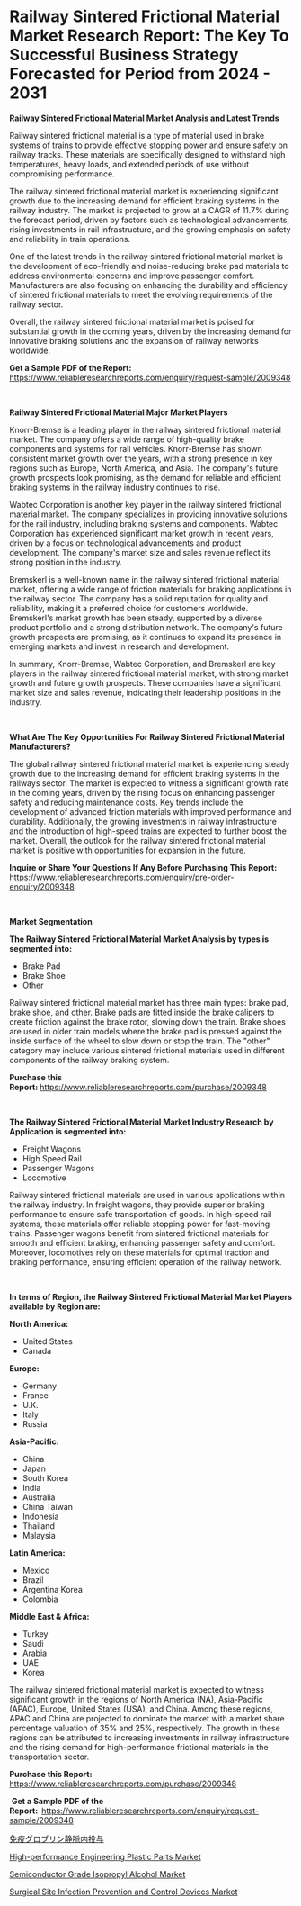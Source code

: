<p><h1>Railway Sintered Frictional Material Market Research Report: The Key To Successful Business Strategy Forecasted for Period from 2024 - 2031</h1></p><p><strong>Railway Sintered Frictional Material Market Analysis and Latest Trends</strong></p>
<p><p>Railway sintered frictional material is a type of material used in brake systems of trains to provide effective stopping power and ensure safety on railway tracks. These materials are specifically designed to withstand high temperatures, heavy loads, and extended periods of use without compromising performance.</p><p>The railway sintered frictional material market is experiencing significant growth due to the increasing demand for efficient braking systems in the railway industry. The market is projected to grow at a CAGR of 11.7% during the forecast period, driven by factors such as technological advancements, rising investments in rail infrastructure, and the growing emphasis on safety and reliability in train operations.</p><p>One of the latest trends in the railway sintered frictional material market is the development of eco-friendly and noise-reducing brake pad materials to address environmental concerns and improve passenger comfort. Manufacturers are also focusing on enhancing the durability and efficiency of sintered frictional materials to meet the evolving requirements of the railway sector.</p><p>Overall, the railway sintered frictional material market is poised for substantial growth in the coming years, driven by the increasing demand for innovative braking solutions and the expansion of railway networks worldwide.</p></p>
<p><strong>Get a Sample PDF of the Report:&nbsp;</strong> <a href="https://www.reliableresearchreports.com/enquiry/request-sample/2009348">https://www.reliableresearchreports.com/enquiry/request-sample/2009348</a></p>
<p>&nbsp;</p>
<p><strong>Railway Sintered Frictional Material Major Market Players</strong></p>
<p><p>Knorr-Bremse is a leading player in the railway sintered frictional material market. The company offers a wide range of high-quality brake components and systems for rail vehicles. Knorr-Bremse has shown consistent market growth over the years, with a strong presence in key regions such as Europe, North America, and Asia. The company's future growth prospects look promising, as the demand for reliable and efficient braking systems in the railway industry continues to rise.</p><p>Wabtec Corporation is another key player in the railway sintered frictional material market. The company specializes in providing innovative solutions for the rail industry, including braking systems and components. Wabtec Corporation has experienced significant market growth in recent years, driven by a focus on technological advancements and product development. The company's market size and sales revenue reflect its strong position in the industry.</p><p>Bremskerl is a well-known name in the railway sintered frictional material market, offering a wide range of friction materials for braking applications in the railway sector. The company has a solid reputation for quality and reliability, making it a preferred choice for customers worldwide. Bremskerl's market growth has been steady, supported by a diverse product portfolio and a strong distribution network. The company's future growth prospects are promising, as it continues to expand its presence in emerging markets and invest in research and development.</p><p>In summary, Knorr-Bremse, Wabtec Corporation, and Bremskerl are key players in the railway sintered frictional material market, with strong market growth and future growth prospects. These companies have a significant market size and sales revenue, indicating their leadership positions in the industry.</p></p>
<p>&nbsp;</p>
<p><strong>What Are The Key Opportunities For Railway Sintered Frictional Material Manufacturers?</strong></p>
<p><p>The global railway sintered frictional material market is experiencing steady growth due to the increasing demand for efficient braking systems in the railways sector. The market is expected to witness a significant growth rate in the coming years, driven by the rising focus on enhancing passenger safety and reducing maintenance costs. Key trends include the development of advanced friction materials with improved performance and durability. Additionally, the growing investments in railway infrastructure and the introduction of high-speed trains are expected to further boost the market. Overall, the outlook for the railway sintered frictional material market is positive with opportunities for expansion in the future.</p></p>
<p><strong>Inquire or Share Your Questions If Any Before Purchasing This Report:</strong> <a href="https://www.reliableresearchreports.com/enquiry/pre-order-enquiry/2009348">https://www.reliableresearchreports.com/enquiry/pre-order-enquiry/2009348</a></p>
<p>&nbsp;</p>
<p><strong>Market Segmentation</strong></p>
<p><strong>The Railway Sintered Frictional Material Market Analysis by types is segmented into:</strong></p>
<p><ul><li>Brake Pad</li><li>Brake Shoe</li><li>Other</li></ul></p>
<p><p>Railway sintered frictional material market has three main types: brake pad, brake shoe, and other. Brake pads are fitted inside the brake calipers to create friction against the brake rotor, slowing down the train. Brake shoes are used in older train models where the brake pad is pressed against the inside surface of the wheel to slow down or stop the train. The "other" category may include various sintered frictional materials used in different components of the railway braking system.</p></p>
<p><strong>Purchase this Report:&nbsp;</strong><a href="https://www.reliableresearchreports.com/purchase/2009348">https://www.reliableresearchreports.com/purchase/2009348</a></p>
<p>&nbsp;</p>
<p><strong>The Railway Sintered Frictional Material Market Industry Research by Application is segmented into:</strong></p>
<p><ul><li>Freight Wagons</li><li>High Speed Rail</li><li>Passenger Wagons</li><li>Locomotive</li></ul></p>
<p><p>Railway sintered frictional materials are used in various applications within the railway industry. In freight wagons, they provide superior braking performance to ensure safe transportation of goods. In high-speed rail systems, these materials offer reliable stopping power for fast-moving trains. Passenger wagons benefit from sintered frictional materials for smooth and efficient braking, enhancing passenger safety and comfort. Moreover, locomotives rely on these materials for optimal traction and braking performance, ensuring efficient operation of the railway network.</p></p>
<p>&nbsp;</p>
<p><strong>In terms of Region, the Railway Sintered Frictional Material Market Players available by Region are:</strong></p>
<p>
    <p> <strong> North America: </strong>
        <ul>
            <li>United States</li>
            <li>Canada</li>
        </ul>
        </p> 
    <p> <strong> Europe: </strong>
        <ul>
            <li>Germany</li>
            <li>France</li>
            <li>U.K.</li>
            <li>Italy</li>
            <li>Russia</li>
        </ul>
        </p> 
    <p> <strong> Asia-Pacific: </strong>
        <ul>
            <li>China</li>
            <li>Japan</li>
            <li>South Korea</li>
            <li>India</li>
            <li>Australia</li>
            <li>China Taiwan</li>
            <li>Indonesia</li>
            <li>Thailand</li>
            <li>Malaysia</li>
        </ul>
        </p> 
    <p> <strong> Latin America: </strong>
        <ul>
            <li>Mexico</li>
            <li>Brazil</li>
            <li>Argentina Korea</li>
            <li>Colombia</li>
        </ul>
        </p> 
    <p> <strong> Middle East & Africa: </strong>
        <ul>
            <li>Turkey</li>
            <li>Saudi</li>
            <li>Arabia</li>
            <li>UAE</li>
            <li>Korea</li>
        </ul>
    </p>
    </p>
<p><p>The railway sintered frictional material market is expected to witness significant growth in the regions of North America (NA), Asia-Pacific (APAC), Europe, United States (USA), and China. Among these regions, APAC and China are projected to dominate the market with a market share percentage valuation of 35% and 25%, respectively. The growth in these regions can be attributed to increasing investments in railway infrastructure and the rising demand for high-performance frictional materials in the transportation sector.</p></p>
<p><strong>Purchase this Report: </strong><a href="https://www.reliableresearchreports.com/purchase/2009348">https://www.reliableresearchreports.com/purchase/2009348</a></p>
<p>&nbsp;<strong>Get a Sample PDF of the Report:&nbsp;&nbsp;</strong><a href="https://www.reliableresearchreports.com/enquiry/request-sample/2009348">https://www.reliableresearchreports.com/enquiry/request-sample/2009348</a></p>
<p><strong></strong></p>
<p><p><a href="https://medium.com/@liamdavis60/%E3%82%A4%E3%83%B3%E3%82%BF%E3%83%BC%E3%83%95%E3%82%A7%E3%83%AD%E3%83%B3%E3%82%B1%E3%82%AF%E3%82%BF%E3%83%96%E3%83%AB%E3%82%A4%E3%83%8E%E3%83%89%E3%83%AB%E3%82%A2%E3%83%83%E3%82%B9%E3%83%86%E3%82%A3%E3%83%90%E3%83%BC%E3%83%93%E3%82%B9%E3%83%8D%E3%82%B9%E3%82%B9%E3%83%88%E3%83%A9%E3%83%86%E3%82%B8%E3%83%BC%E3%83%95%E3%82%A9%E3%83%BC%E3%82%AD%E3%83%A3%E3%82%B9%E3%83%88%E3%83%86%E3%82%A3%E3%83%AB2031%E5%B9%B4%E3%81%AE%E6%88%90%E5%8A%9F%E3%81%AE%E9%8D%B5-cace2d138c9e">免疫グロブリン静脈内投与</a></p><p><a href="https://view.publitas.com/reportprime-1/high-performance-engineering-plastic-parts-market-size-market-trends-and-growth-outlook-forecasted-for-period-from-2023-to-2030/">High-performance Engineering Plastic Parts Market</a></p><p><a href="https://extreme-scabiosa-c81.notion.site/Semiconductor-Grade-Isopropyl-Alcohol-Market-Offer-Valuable-Insights-into-Market-Size-Market-Share--8d0af36715924effa74283818a9e38f7">Semiconductor Grade Isopropyl Alcohol Market</a></p><p><a href="https://view.publitas.com/reportprime-1/surgical-site-infection-prevention-and-control-devices-market-provides-detailed-segmentation-of-this-market-based-on-type-application-and-region-and-forecast-for-the-period-from-2023-2030/">Surgical Site Infection Prevention and Control Devices Market</a></p></p>